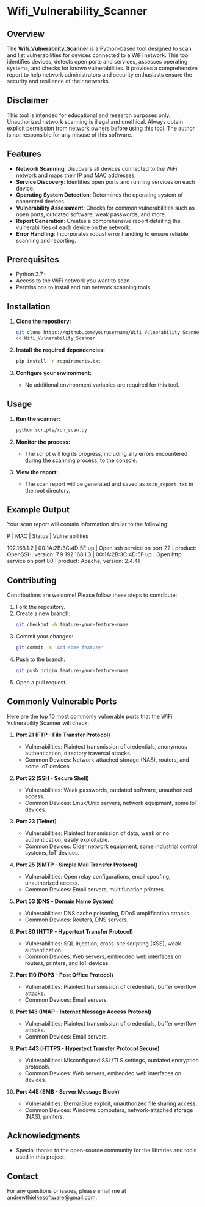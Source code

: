 # Wifi_Vulnerability_Scanner

## Overview

The **Wifi_Vulnerability_Scanner** is a Python-based tool designed to scan and list vulnerabilities for devices connected to a WiFi network. This tool identifies devices, detects open ports and services, assesses operating systems, and checks for known vulnerabilities. It provides a comprehensive report to help network administrators and security enthusiasts ensure the security and resilience of their networks.

## Disclaimer

This tool is intended for educational and research purposes only. Unauthorized network scanning is illegal and unethical. Always obtain explicit permission from network owners before using this tool. The author is not responsible for any misuse of this software.

## Features

- **Network Scanning**: Discovers all devices connected to the WiFi network and maps their IP and MAC addresses.
- **Service Discovery**: Identifies open ports and running services on each device.
- **Operating System Detection**: Determines the operating system of connected devices.
- **Vulnerability Assessment**: Checks for common vulnerabilities such as open ports, outdated software, weak passwords, and more.
- **Report Generation**: Creates a comprehensive report detailing the vulnerabilities of each device on the network.
- **Error Handling**: Incorporates robust error handling to ensure reliable scanning and reporting.

## Prerequisites

- Python 3.7+
- Access to the WiFi network you want to scan
- Permissions to install and run network scanning tools

## Installation

1. **Clone the repository:**
    ```bash
    git clone https://github.com/yourusername/Wifi_Vulnerability_Scanner.git
    cd Wifi_Vulnerability_Scanner
    ```

2. **Install the required dependencies:**
    ```bash
    pip install -r requirements.txt
    ```

3. **Configure your environment:**
    - No additional environment variables are required for this tool.

## Usage

1. **Run the scanner:**
    ```bash
    python scripts/run_scan.py
    ```

2. **Monitor the process:**
    - The script will log its progress, including any errors encountered during the scanning process, to the console.

3. **View the report:**
    - The scan report will be generated and saved as `scan_report.txt` in the root directory.

## Example Output

Your scan report will contain information similar to the following:

P |	MAC |	Status |	Vulnerabilities

192.168.1.2	| 00:1A:2B:3C:4D:5E	up |	Open ssh service on port 22 | product: OpenSSH, version: 7.9
192.168.1.3	| 00:1A:2B:3C:4D:5F	up |	Open http service on port 80 | product: Apache, version: 2.4.41

## Contributing

Contributions are welcome! Please follow these steps to contribute:

1. Fork the repository.
2. Create a new branch:
    ```bash
    git checkout -b feature-your-feature-name
    ```
3. Commit your changes:
    ```bash
    git commit -m 'Add some feature'
    ```
4. Push to the branch:
    ```bash
    git push origin feature-your-feature-name
    ```
5. Open a pull request.

## Commonly Vulnerable Ports

Here are the top 10 most commonly vulnerable ports that the WiFi Vulnerability Scanner will check:

1. **Port 21 (FTP - File Transfer Protocol)**
    - Vulnerabilities: Plaintext transmission of credentials, anonymous authentication, directory traversal attacks.
    - Common Devices: Network-attached storage (NAS), routers, and some IoT devices.

2. **Port 22 (SSH - Secure Shell)**
    - Vulnerabilities: Weak passwords, outdated software, unauthorized access.
    - Common Devices: Linux/Unix servers, network equipment, some IoT devices.

3. **Port 23 (Telnet)**
    - Vulnerabilities: Plaintext transmission of data, weak or no authentication, easily exploitable.
    - Common Devices: Older network equipment, some industrial control systems, IoT devices.

4. **Port 25 (SMTP - Simple Mail Transfer Protocol)**
    - Vulnerabilities: Open relay configurations, email spoofing, unauthorized access.
    - Common Devices: Email servers, multifunction printers.

5. **Port 53 (DNS - Domain Name System)**
    - Vulnerabilities: DNS cache poisoning, DDoS amplification attacks.
    - Common Devices: Routers, DNS servers.

6. **Port 80 (HTTP - Hypertext Transfer Protocol)**
    - Vulnerabilities: SQL injection, cross-site scripting (XSS), weak authentication.
    - Common Devices: Web servers, embedded web interfaces on routers, printers, and IoT devices.

7. **Port 110 (POP3 - Post Office Protocol)**
    - Vulnerabilities: Plaintext transmission of credentials, buffer overflow attacks.
    - Common Devices: Email servers.

8. **Port 143 (IMAP - Internet Message Access Protocol)**
    - Vulnerabilities: Plaintext transmission of credentials, buffer overflow attacks.
    - Common Devices: Email servers.

9. **Port 443 (HTTPS - Hypertext Transfer Protocol Secure)**
    - Vulnerabilities: Misconfigured SSL/TLS settings, outdated encryption protocols.
    - Common Devices: Web servers, embedded web interfaces on devices.

10. **Port 445 (SMB - Server Message Block)**
    - Vulnerabilities: EternalBlue exploit, unauthorized file sharing access.
    - Common Devices: Windows computers, network-attached storage (NAS), printers.

## Acknowledgments

- Special thanks to the open-source community for the libraries and tools used in this project.

## Contact

For any questions or issues, please email me at andrewthielkesoftware@gmail.com.

